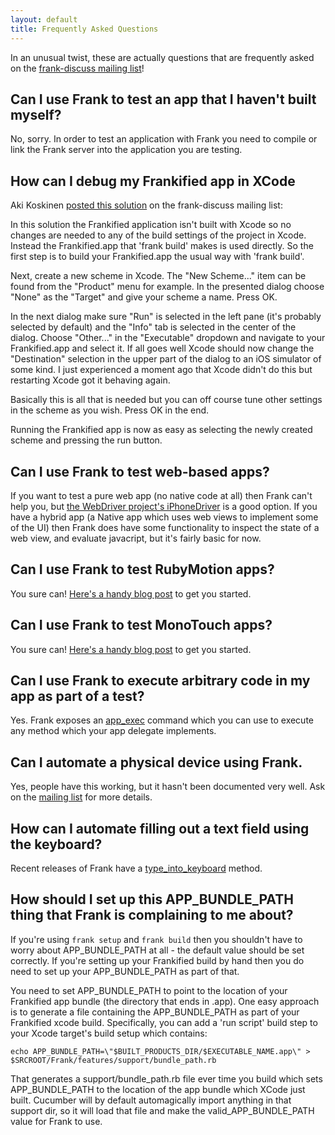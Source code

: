 ```yaml
---
layout: default
title: Frequently Asked Questions
---
```


In an unusual twist, these are actually questions that are frequently
asked on the [frank-discuss mailing list](mailing_lists.html)!

## Can I use Frank to test an app that I haven't built myself?

No, sorry. In order to test an application with Frank you need to
compile or link the Frank server into the application you are testing.

## How can I debug my Frankified app in XCode

Aki Koskinen [posted this solution](https://groups.google.com/d/msg/frank-discuss/NlN7kb4iUB4/yKm_IV7MBRQJ) on the frank-discuss mailing list:

In this solution the Frankified application isn't built with Xcode so no changes are needed to any of the build settings of the project in Xcode. Instead the Frankified.app that 'frank build' makes is used directly. So the first step is to build your Frankified.app the usual way with 'frank build'.

Next, create a new scheme in Xcode. The "New Scheme..." item can be found from the "Product" menu for example. In the presented dialog choose "None" as the "Target" and give your scheme a name. Press OK.

In the next dialog make sure "Run" is selected in the left pane (it's probably selected by default) and the "Info" tab is selected in the center of the dialog. Choose "Other..." in the "Executable" dropdown and navigate to your Frankified.app and select it. If all goes well Xcode should now change the "Destination" selection in the upper part of the dialog to an iOS simulator of some kind. I just experienced a moment ago that Xcode didn't do this but restarting Xcode got it behaving again.

Basically this is all that is needed but you can off course tune other settings in the scheme as you wish. Press OK in the end.

Running the Frankified app is now as easy as selecting the newly created scheme and pressing the run button.


## Can I use Frank to test web-based apps?
If you want to test a pure web app (no native code at all) then Frank can't help you, but [the WebDriver project's iPhoneDriver](http://code.google.com/p/selenium/wiki/IPhoneDriver) is a good option. If you have a hybrid app (a Native app which uses web views to implement some of the UI) then Frank does have some functionality to inspect the state of a web view, and evaluate javacript, but it's fairly basic for now.

## Can I use Frank to test RubyMotion apps?
You sure can! [Here's a handy blog post](http://calebcohoon.blogspot.com.au/2012/06/test-rubymotion-apps-using-cucumber.html) to get you started.

## Can I use Frank to test MonoTouch apps?
You sure can! [Here's a handy blog post](http://www.alejandrobeiderman.com/2012/11/setting-up-frank-with-monotouch/) to get you started.

## Can I use Frank to execute arbitrary code in my app as part of a test?

Yes. Frank exposes an [app_exec](http://rdoc.info/github/moredip/Frank/Frank/Cucumber/FrankHelper#app_exec-instance_method) command which you can use to execute
any method which your app delegate implements.

## Can I automate a physical device using Frank.

Yes, people have this working, but it hasn't been documented very well. Ask on the [mailing list](mailing_lists.html) for more details.


## How can I automate filling out a text field using the keyboard?
Recent releases of Frank have a [type_into_keyboard](http://rdoc.info/github/moredip/Frank/Frank/Cucumber/KeyboardHelper#type_into_keyboard-instance_method) method.


## How should I set up this APP_BUNDLE_PATH thing that Frank is complaining to me about?

If you're using `frank setup` and `frank build` then you shouldn't have to worry about APP_BUNDLE_PATH at all - the default value should be set correctly.
If you're setting up your Frankified build by hand then you do need to set up your APP_BUNDLE_PATH as part of that.

You need to set APP_BUNDLE_PATH to point to the location of your Frankified app bundle (the directory that ends in .app).
One easy approach is to generate a file containing the APP_BUNDLE_PATH as part of your Frankified xcode build. 
Specifically, you can add a 'run script' build step to your Xcode target's build setup which contains:

`echo APP_BUNDLE_PATH=\"$BUILT_PRODUCTS_DIR/$EXECUTABLE_NAME.app\" > $SRCROOT/Frank/features/support/bundle_path.rb`

That generates a support/bundle_path.rb file ever time you build which sets APP_BUNDLE_PATH to the location of the app bundle which XCode just built. 
Cucumber will by default automagically import anything in that support dir, so it will load that file and make the valid_APP_BUNDLE_PATH value for Frank to use.
